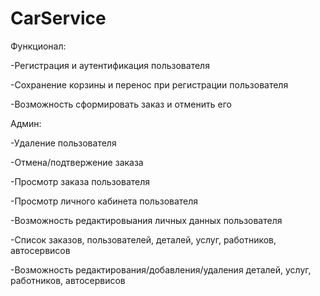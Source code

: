 # CarService
Функционал:

 -Регистрация и аутентификация пользователя
 
 -Сохранение корзины и перенос при регистрации пользователя
 
 -Возможность сформировать заказ и отменить его
 
 
Админ:

  -Удаление пользователя
  
  -Отмена/подтвержение заказа
  
  -Просмотр заказа пользователя
  
  -Просмотр личного кабинета пользователя
  
  -Возможность редактировыания личных данных пользователя
  
  -Список заказов, пользователей, деталей, услуг, работников, автосервисов
  
  -Возможность редактирования/добавления/удаления деталей, услуг, работников, автосервисов
